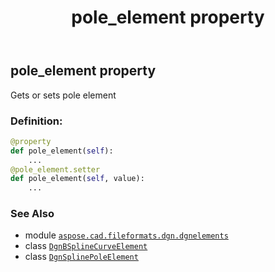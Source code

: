 ﻿---
title: pole_element property
second_title: Aspose.CAD for Python via .NET API References
description: 
type: docs
weight: 130
url: /python-net/aspose.cad.fileformats.dgn.dgnelements/dgnbsplinecurveelement/pole_element/
is_root: false
---

## pole_element property


Gets or sets pole element
### Definition:
```python
@property
def pole_element(self):
    ...
@pole_element.setter
def pole_element(self, value):
    ...
```

### See Also
* module [`aspose.cad.fileformats.dgn.dgnelements`](../../)
* class [`DgnBSplineCurveElement`](/cad/python-net/aspose.cad.fileformats.dgn.dgnelements/dgnbsplinecurveelement)
* class [`DgnSplinePoleElement`](/cad/python-net/aspose.cad.fileformats.dgn.dgnelements/dgnsplinepoleelement)
